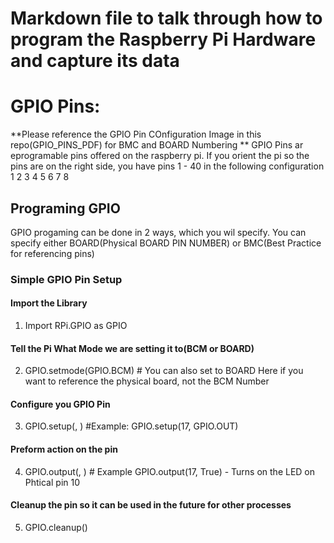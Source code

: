 # Markdown file to talk through how to program the Raspberry Pi Hardware and capture its data

# GPIO Pins:
**Please reference the GPIO Pin COnfiguration Image in this repo(GPIO_PINS_PDF) for BMC and BOARD Numbering **
GPIO Pins ar eprogramable pins offered on the raspberry pi. If you orient the pi so the pins are on the right side, you have pins 1 - 40 in the following configuration
1 2
3 4
5 6
7 8

## Programing GPIO 
GPIO progaming can be done in 2 ways, which you wil specify. You can specify either BOARD(Physical BOARD PIN NUMBER) or BMC(Best Practice for referencing pins)

### Simple GPIO Pin Setup
#### Import the Library 
1. Import RPi.GPIO as GPIO
#### Tell the Pi What Mode we are setting it to(BCM or BOARD)
2. GPIO.setmode(GPIO.BCM) # You can also set to BOARD Here if you want to reference the physical board, not the BCM Number
#### Configure you GPIO Pin
3. GPIO.setup(<BCM or BOARD Pin Number>, <GPIO Type>) #Example: GPIO.setup(17, GPIO.OUT)
#### Preform action on the pin
4. GPIO.output(<BCM or BOARD Pin Number>, <Value>) # Example GPIO.output(17, True) - Turns on the LED on Phtical pin 10
#### Cleanup the pin so it can be used in the future for other processes
5. GPIO.cleanup()
